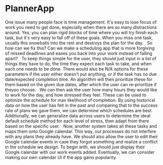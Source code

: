 # PlannerApp

One issue many people face is time management. It's easy to lose focus of work you need to get done, especially when there are so many distractions around. Yes, you can plan rigid blocks of time where you will try finish each task, but it's very easy to fall off of these goals. When you miss one task, usually this snowballs into the rest and destroys the plan for the day.
 
So how can we fix this? Can we make a scheduling app that is more forgiving of missed deadlines and eases you back into your work instead of falling apart?
 
To keep things simple for the user, they should just input in a list of things they have to do, the time they expect each task to take, and when each one needs to be done. There would also be N/A options for these parameters if the user either doesn't put anything, or if the task has no due date/expected completion time. An algorithm will then prioritize these for them based on the given due dates, after which the user can re-prioritize if theyso choose.
 
We can then ask the user how many hours they would like to work for the day, and how stressed they feel. These can be used to optimize the schedule for max likelihood of completion. By using historical data on how the user has felt in the past and comparing that to the success rate of plans we gave them, we can determine which schedules are best. Additionally, we can generalize data across users to determine the ideal default schedule method for each level of stress, then adapt from there based on the specific user.
 
Now, another system takes all these tasks and maps them onto Google calendar. This way, our processes do not interfere with any plans they already have. We should also allow the user to edit their Google calendar events in case they forgot something and realize a conflict in the schedule we design. To begin with, we should just display their Google calendar with our work events added. Eventually, we can consider making our own calendar UI if the app gains popularity.

